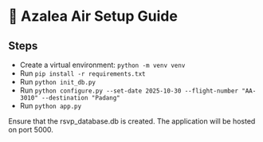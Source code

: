 # 🚀 Azalea Air Setup Guide

## Steps

- Create a virtual environment: `python -m venv venv`
- Run `pip install -r requirements.txt`
- Run `python init_db.py`
- Run `python configure.py --set-date 2025-10-30 --flight-number "AA-3010" --destination "Padang"`
- Run `python app.py`

Ensure that the rsvp_database.db is created.
The application will be hosted on port 5000.